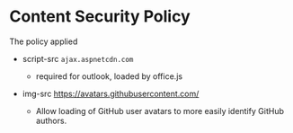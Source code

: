 # Content Security Policy

The policy applied

- script-src `ajax.aspnetcdn.com`
    - required for outlook, loaded by office.js

- img-src https://avatars.githubusercontent.com/
    - Allow loading of GitHub user avatars to more easily identify GitHub authors.